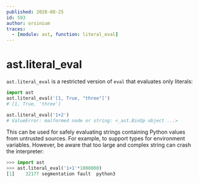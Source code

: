 ```yaml
---
published: 2020-08-25
id: 593
author: orsinium
traces:
  - [module: ast, function: literal_eval]
---
```


# ast.literal_eval

`ast.literal_eval` is a restricted version of `eval` that evaluates only literals:

```python {shield:ValueError}
import ast
ast.literal_eval('[1, True, "three"]')
# [1, True, 'three']

ast.literal_eval('1+2')
# ValueError: malformed node or string: <_ast.BinOp object ...>
```

This can be used for safely evaluating strings containing Python values from untrusted sources. For example, to support types for environment variables. However, be aware that too large and complex string can crash the interpreter:

```python {no-run}
>>> import ast
>>> ast.literal_eval('1+1'*1000000)
[1]    32177 segmentation fault  python3
```
